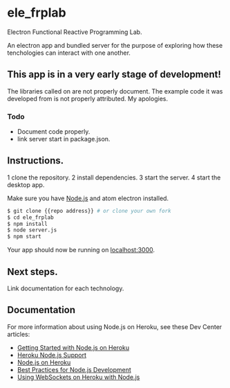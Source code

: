 # ele_frplab

Electron Functional Reactive Programming Lab.

An electron app and bundled server for the purpose of exploring how these tenchologies can interact with one another.


## This app is in a very early stage of development!

The libraries called on are not properly document.
The example code it was developed from is not properly attributed.
My apologies.

### Todo

  - Document code properly.
  - link server start in package.json.

## Instructions.

  1 clone the repository.
  2 install dependencies.
  3 start the server.
  4 start the desktop app.


Make sure you have [Node.js](http://nodejs.org/) and atom electron installed.

```sh
$ git clone {{repo address}} # or clone your own fork
$ cd ele_frplab
$ npm install
$ node server.js
$ npm start
```

Your app should now be running on [localhost:3000](http://localhost:3000/).

## Next steps.

Link documentation for each technology.
## Documentation

For more information about using Node.js on Heroku, see these Dev Center articles:

- [Getting Started with Node.js on Heroku](https://devcenter.heroku.com/articles/getting-started-with-nodejs)
- [Heroku Node.js Support](https://devcenter.heroku.com/articles/nodejs-support)
- [Node.js on Heroku](https://devcenter.heroku.com/categories/nodejs)
- [Best Practices for Node.js Development](https://devcenter.heroku.com/articles/node-best-practices)
- [Using WebSockets on Heroku with Node.js](https://devcenter.heroku.com/articles/node-websockets)

